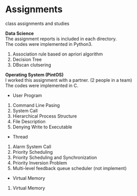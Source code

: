 # Assignments
class assignments and studies

**Data Science** <br />
The assignment reports is included in each directory.  
The codes were implemented in Python3.
1. Association rule based on apriori algorithm
2. Decision Tree
3. DBscan clutsering

**Operating System (PintOS)** <br />
I worked this assignment with a partner. (2 people in a team)  
The codes were implemented in C.
- User Program
 1. Command Line Pasing
 2. System Call
 3. Hierarchical Process Structure
 4. File Description
 5. Denying Write to Executable
  
- Thread
 1. Alarm System Call
 2. Priority Scheduling
 3. Priority Scheduling and Synchronization
 4. Priority Inversion Problem
 5. Multi-level feedback queue scheduler (not implement)
  
- Virtual Memory
 1. Virtual Memory
